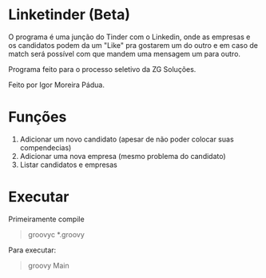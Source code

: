 # Linketinder (Beta)

O programa é uma junção do Tinder com o Linkedin, onde as empresas e os candidatos podem da um "Like" pra gostarem um do outro e em caso de match será possível com que mandem uma mensagem um para outro.

Programa feito para o processo seletivo da ZG Soluções. 

Feito por Igor Moreira Pádua.

# Funções

1. Adicionar um novo candidato (apesar de não poder colocar suas compendecias)
2. Adicionar uma nova empresa (mesmo problema do candidato)
3. Listar candidatos e empresas

# Executar

Primeiramente compile

> groovyc *.groovy

Para executar:

> groovy Main

